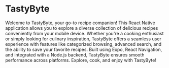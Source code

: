 # TastyByte

Welcome to TastyByte, your go-to recipe companion! This React Native application allows you to explore a diverse collection of delicious recipes conveniently from your mobile device. Whether you're a cooking enthusiast or simply looking for culinary inspiration, TastyByte offers a seamless user experience with features like categorized browsing, advanced search, and the ability to save your favorite recipes. Built using Expo, React Navigation, and integrated with a Node.js backend, TastyByte ensures smooth performance across platforms. Explore, cook, and enjoy with TastyByte!
